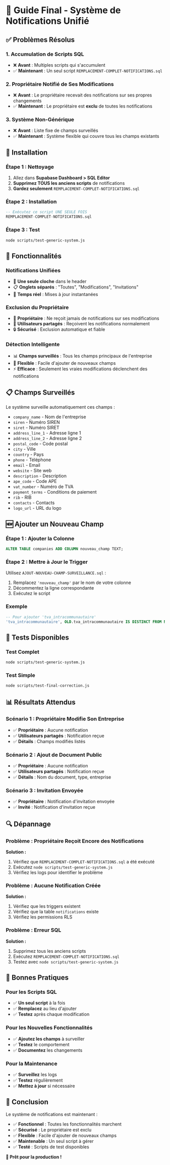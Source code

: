 # 🎉 Guide Final - Système de Notifications Unifié

## ✅ **Problèmes Résolus**

### 1. **Accumulation de Scripts SQL**
- ❌ **Avant** : Multiples scripts qui s'accumulent
- ✅ **Maintenant** : Un seul script `REMPLACEMENT-COMPLET-NOTIFICATIONS.sql`

### 2. **Propriétaire Notifié de Ses Modifications**
- ❌ **Avant** : Le propriétaire recevait des notifications sur ses propres changements
- ✅ **Maintenant** : Le propriétaire est **exclu** de toutes les notifications

### 3. **Système Non-Générique**
- ❌ **Avant** : Liste fixe de champs surveillés
- ✅ **Maintenant** : Système flexible qui couvre tous les champs existants

## 🚀 **Installation**

### **Étape 1 : Nettoyage**
1. Allez dans **Supabase Dashboard > SQL Editor**
2. **Supprimez TOUS les anciens scripts** de notifications
3. **Gardez seulement** `REMPLACEMENT-COMPLET-NOTIFICATIONS.sql`

### **Étape 2 : Installation**
```sql
-- Exécutez ce script UNE SEULE FOIS
REMPLACEMENT-COMPLET-NOTIFICATIONS.sql
```

### **Étape 3 : Test**
```bash
node scripts/test-generic-system.js
```

## 🔧 **Fonctionnalités**

### **Notifications Unifiées**
- 🔔 **Une seule cloche** dans le header
- 📋 **Onglets séparés** : "Toutes", "Modifications", "Invitations"
- 🔄 **Temps réel** : Mises à jour instantanées

### **Exclusion du Propriétaire**
- 👤 **Propriétaire** : Ne reçoit jamais de notifications sur ses modifications
- 👥 **Utilisateurs partagés** : Reçoivent les notifications normalement
- 🔒 **Sécurisé** : Exclusion automatique et fiable

### **Détection Intelligente**
- 📊 **Champs surveillés** : Tous les champs principaux de l'entreprise
- 🔄 **Flexible** : Facile d'ajouter de nouveaux champs
- ⚡ **Efficace** : Seulement les vraies modifications déclenchent des notifications

## 📋 **Champs Surveillés**

Le système surveille automatiquement ces champs :
- `company_name` - Nom de l'entreprise
- `siren` - Numéro SIREN
- `siret` - Numéro SIRET
- `address_line_1` - Adresse ligne 1
- `address_line_2` - Adresse ligne 2
- `postal_code` - Code postal
- `city` - Ville
- `country` - Pays
- `phone` - Téléphone
- `email` - Email
- `website` - Site web
- `description` - Description
- `ape_code` - Code APE
- `vat_number` - Numéro de TVA
- `payment_terms` - Conditions de paiement
- `rib` - RIB
- `contacts` - Contacts
- `logo_url` - URL du logo

## 🆕 **Ajouter un Nouveau Champ**

### **Étape 1 : Ajouter la Colonne**
```sql
ALTER TABLE companies ADD COLUMN nouveau_champ TEXT;
```

### **Étape 2 : Mettre à Jour le Trigger**
Utilisez `AJOUT-NOUVEAU-CHAMP-SURVEILLANCE.sql` :
1. Remplacez `'nouveau_champ'` par le nom de votre colonne
2. Décommentez la ligne correspondante
3. Exécutez le script

### **Exemple**
```sql
-- Pour ajouter 'tva_intracommunautaire'
'tva_intracommunautaire', OLD.tva_intracommunautaire IS DISTINCT FROM NEW.tva_intracommunautaire
```

## 🧪 **Tests Disponibles**

### **Test Complet**
```bash
node scripts/test-generic-system.js
```

### **Test Simple**
```bash
node scripts/test-final-correction.js
```

## 📊 **Résultats Attendus**

### **Scénario 1 : Propriétaire Modifie Son Entreprise**
- ✅ **Propriétaire** : Aucune notification
- ✅ **Utilisateurs partagés** : Notification reçue
- ✅ **Détails** : Champs modifiés listés

### **Scénario 2 : Ajout de Document Public**
- ✅ **Propriétaire** : Aucune notification
- ✅ **Utilisateurs partagés** : Notification reçue
- ✅ **Détails** : Nom du document, type, entreprise

### **Scénario 3 : Invitation Envoyée**
- ✅ **Propriétaire** : Notification d'invitation envoyée
- ✅ **Invité** : Notification d'invitation reçue

## 🔍 **Dépannage**

### **Problème : Propriétaire Reçoit Encore des Notifications**
**Solution :**
1. Vérifiez que `REMPLACEMENT-COMPLET-NOTIFICATIONS.sql` a été exécuté
2. Exécutez `node scripts/test-generic-system.js`
3. Vérifiez les logs pour identifier le problème

### **Problème : Aucune Notification Créée**
**Solution :**
1. Vérifiez que les triggers existent
2. Vérifiez que la table `notifications` existe
3. Vérifiez les permissions RLS

### **Problème : Erreur SQL**
**Solution :**
1. Supprimez tous les anciens scripts
2. Exécutez `REMPLACEMENT-COMPLET-NOTIFICATIONS.sql`
3. Testez avec `node scripts/test-generic-system.js`

## 🎯 **Bonnes Pratiques**

### **Pour les Scripts SQL**
- ✅ **Un seul script** à la fois
- ✅ **Remplacez** au lieu d'ajouter
- ✅ **Testez** après chaque modification

### **Pour les Nouvelles Fonctionnalités**
- ✅ **Ajoutez les champs** à surveiller
- ✅ **Testez** le comportement
- ✅ **Documentez** les changements

### **Pour la Maintenance**
- ✅ **Surveillez** les logs
- ✅ **Testez** régulièrement
- ✅ **Mettez à jour** si nécessaire

## 🎉 **Conclusion**

Le système de notifications est maintenant :
- ✅ **Fonctionnel** : Toutes les fonctionnalités marchent
- ✅ **Sécurisé** : Le propriétaire est exclu
- ✅ **Flexible** : Facile d'ajouter de nouveaux champs
- ✅ **Maintenable** : Un seul script à gérer
- ✅ **Testé** : Scripts de test disponibles

**🚀 Prêt pour la production !** 